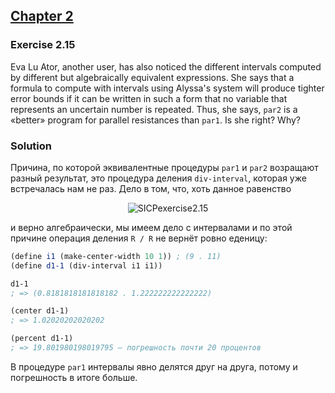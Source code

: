 ## [Chapter 2](../index.md#2-Building-Abstractions-with-Data)

### Exercise 2.15

Eva Lu Ator, another user, has also noticed the different intervals computed by different but algebraically equivalent expressions. She says that a formula to compute with intervals using Alyssa's system will produce tighter error bounds if it can be written in such a form that no variable that represents an uncertain number is repeated. Thus, she says, `par2` is a «better» program for parallel resistances than `par1`. Is she right? Why?

### Solution

Причина, по которой эквивалентные процедуры `par1` и `par2` возращают разный результат, это процедура деления `div-interval`, которая уже встречалась нам не раз. Дело в том, что, хоть данное равенство

<p align="center">
  <img src="https://i.ibb.co/b2ByJGZ/SICPexercise2-15.jpg" alt="SICPexercise2.15" title="SICPexercise2.15">
</p>

и верно алгебраически, мы имеем дело с интервалами и по этой причине операция деления `R / R` не вернёт ровно еденицу:

```scheme
(define i1 (make-center-width 10 1)) ; (9 . 11)
(define d1-1 (div-interval i1 i1))

d1-1
; => (0.8181818181818182 . 1.222222222222222)

(center d1-1)
; => 1.02020202020202

(percent d1-1)
; => 19.801980198019795 — погрешность почти 20 процентов
```

В процедуре `par1` интервалы явно делятся друг на друга, потому и погрешность в итоге больше.

